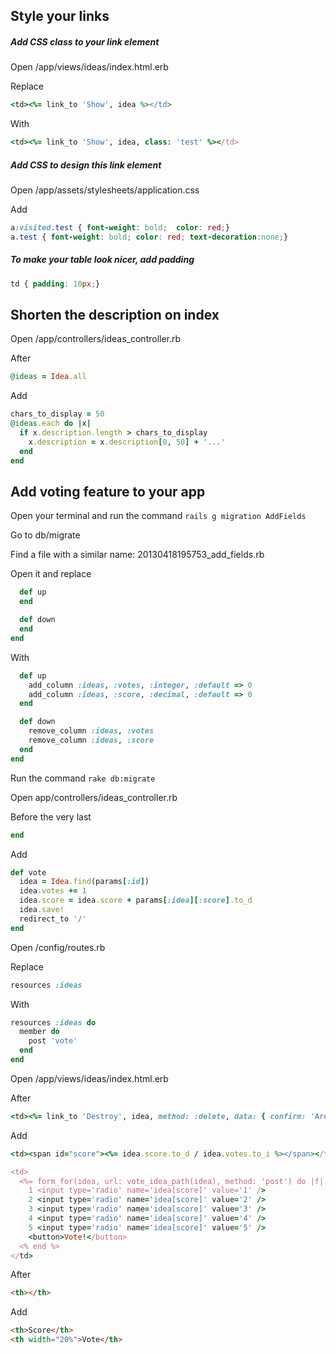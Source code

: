 ## Style your links

##### Add CSS class to your link element

Open /app/views/ideas/index.html.erb

Replace

```ruby
<td><%= link_to 'Show', idea %></td>
```

With

```ruby
<td><%= link_to 'Show', idea, class: 'test' %></td>
```

##### Add CSS to design this link element

Open /app/assets/stylesheets/application.css

Add

```css
a:visited.test { font-weight: bold;  color: red;}
a.test { font-weight: bold; color: red; text-decoration:none;}
```

##### To make your table look nicer, add padding 

```css
td { padding: 10px;}
```

## Shorten the description on index
Open /app/controllers/ideas_controller.rb

After

```ruby
@ideas = Idea.all
```

Add

```ruby
chars_to_display = 50
@ideas.each do |x|
  if x.description.length > chars_to_display
    x.description = x.description[0, 50] + '...'
  end
end
```

## Add voting feature to your app

Open your terminal and run the command `rails g migration AddFields`

Go to db/migrate

Find a file with a similar name: 20130418195753_add_fields.rb

Open it and replace 

```ruby
  def up
  end

  def down
  end
end
```

With

```ruby
  def up
    add_column :ideas, :votes, :integer, :default => 0
    add_column :ideas, :score, :decimal, :default => 0
  end

  def down
    remove_column :ideas, :votes
    remove_column :ideas, :score
  end
end
```

Run the command `rake db:migrate`


Open app/controllers/ideas_controller.rb

Before the very last

```ruby
end
```

Add

```ruby
def vote
  idea = Idea.find(params[:id])
  idea.votes += 1
  idea.score = idea.score + params[:idea][:score].to_d
  idea.save!
  redirect_to '/'
end
```

Open /config/routes.rb

Replace

```ruby
resources :ideas
```

With

```ruby
resources :ideas do
  member do
    post 'vote'
  end
end
```

Open /app/views/ideas/index.html.erb

After

```ruby
<td><%= link_to 'Destroy', idea, method: :delete, data: { confirm: 'Are you sure?' } %></td>
```

Add

```ruby
<td><span id="score"><%= idea.score.to_d / idea.votes.to_i %></span></td>

<td>
  <%= form_for(idea, url: vote_idea_path(idea), method: 'post') do |f| %>
    1 <input type='radio' name='idea[score]' value='1' />
    2 <input type='radio' name='idea[score]' value='2' />
    3 <input type='radio' name='idea[score]' value='3' />
    4 <input type='radio' name='idea[score]' value='4' />
    5 <input type='radio' name='idea[score]' value='5' />
    <button>Vote!</button>
  <% end %>
</td>
```

After

```html
<th></th>
```
Add

```html
<th>Score</th>
<th width="20%">Vote</th>
```
